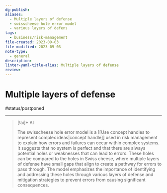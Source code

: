 ```yaml
---
dg-publish: 
aliases:
  - Multiple layers of defense
  - swisscheese hole error model
  - various layers of defens
tags:
  - business/risk-management
file-created: 2023-09-03
file-modified: 2023-09-03
note-type:
  - general
description: 
linter-yaml-title-alias: Multiple layers of defense
review:
---
```


# Multiple layers of defense

#status/postponed 

---

> [!ai]+ AI
>
> The swisscheese hole error model is a [[Use concept handles to represent complex ideas|concept handle]] used in risk management to explain how errors and failures can occur within complex systems. It suggests that no system is perfect and that there are always potential holes or weaknesses that can lead to errors. These holes can be compared to the holes in Swiss cheese, where multiple layers of defense have small gaps that align to create a pathway for errors to pass through. The model emphasizes the importance of identifying and addressing these holes through various layers of defense and mitigation strategies to prevent errors from causing significant consequences.


